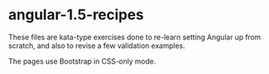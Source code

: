 # angular-1.5-recipes
These files are kata-type exercises done to re-learn setting Angular up from scratch, and also to revise a few validation examples.

The pages use Bootstrap in CSS-only mode.

